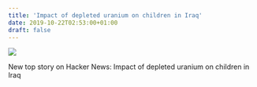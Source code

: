 ```yaml
---
title: 'Impact of depleted uranium on children in Iraq'
date: 2019-10-22T02:53:00+01:00
draft: false
---
```


![](https://ifttt.com/images/no_image_card.png)  

New top story on Hacker News: Impact of depleted uranium on children in Iraq